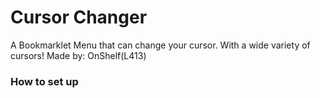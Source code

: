 # Cursor Changer
A Bookmarklet Menu that can change your cursor. With a wide variety of cursors! Made by: OnShelf(L413)
### How to set up
